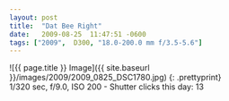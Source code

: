 ```yaml
---
layout: post
title:  "Dat Bee Right"
date:   2009-08-25  11:47:51 -0600
tags: ["2009",  D300, "18.0-200.0 mm f/3.5-5.6"]
---
```

![{{ page.title }} Image]({{ site.baseurl }}/images/2009/2009_0825_DSC1780.jpg)
{: .prettyprint}  
1/320 sec, f/9.0, ISO 200 - Shutter clicks this day: 13